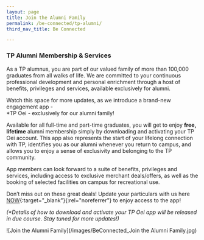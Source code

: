 ```yaml
---
layout: page
title: Join the Alumni Family
permalink: /be-connected/tp-alumni/
third_nav_title: Be Connected

---
```

### TP Alumni Membership & Services

As a TP alumnus, you are part of our valued family of more than 100,000 graduates from all walks of life. We are committed to your continuous professional development and personal enrichment through a host of benefits, privileges and services, available exclusively for alumni.

Watch this space for more updates, as we introduce a brand-new engagement app -<br>
*TP Oei - exclusively for our alumni family!

Available for all full-time and part-time graduates, you will get to enjoy **free,** **lifetime** alumni membership simply by downloading and activating your TP Oei account. This app also represents the start of your lifelong connection with TP, identifies you as our alumni whenever you return to campus, and allows you to enjoy a sense of exclusivity and belonging to the TP community.

App members can look forward to a suite of benefits, privileges and services, including access to exclusive merchant deals/offers, as well as the booking of selected facilities on campus for recreational use.  

Don’t miss out on these great deals! Update your particulars with us here [NOW](https://form.gov.sg/#!/5eec8b9da56c390011f8583d){:target="_blank"}{:rel="noreferrer"} to enjoy access to the app!

<i>(*Details of how to download and activate your TP Oei app will be released in due course. Stay tuned for more updates!)</i>

![Join the Alumni Family](/images/BeConnected_Join the Alumni Family.jpg)
